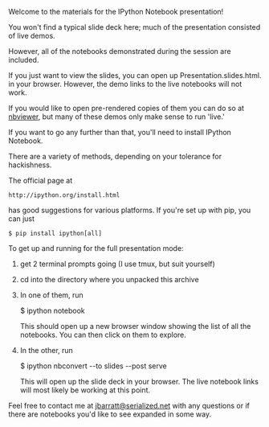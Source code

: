 Welcome to the materials for the IPython Notebook presentation!

You won't find a typical slide deck here; much of the presentation consisted of live demos.

However, all of the notebooks demonstrated during the session are included.

If you just want to view the slides, you can open up Presentation.slides.html.  in your browser. However, the demo links to the live notebooks will not work.

If you would like to open pre-rendered copies of them you can do so at [nbviewer](http://nbviewer.ipython.org/), but many of these demos only make sense to run 'live.'

If you want to go any further than that, you'll need to install IPython Notebook.

There are a variety of methods, depending on your tolerance for hackishness.

The official page at 

    http://ipython.org/install.html 

has good suggestions for various platforms. If you're set up with pip, you can just

    $ pip install ipython[all]

To get up and running for the full presentation mode:

1. get 2 terminal prompts going (I use tmux, but suit yourself)
2. cd into the directory where you unpacked this archive
3. In one of them, run

    $ ipython notebook

    This should open up a new browser window showing the list of all the notebooks. You can then click on them to explore.

4. In the other, run

    $ ipython nbconvert --to slides --post serve

    This will open up the slide deck in your browser. The live notebook links will most likely be working at this point.


Feel free to contact me at jbarratt@serialized.net with any questions or if there are notebooks you'd like to see expanded in some way.
